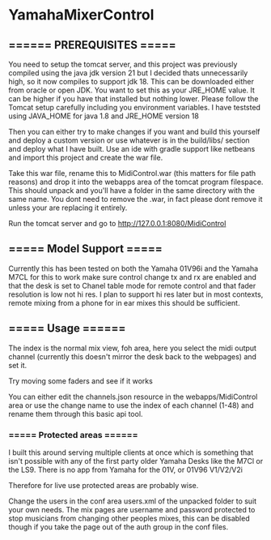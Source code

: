 # YamahaMixerControl
## ====== PREREQUISITES =====
You need to setup the tomcat server, and this project was previously compiled using the java jdk version 21 but I decided thats unnecessarily high, so it now compiles to support jdk 18. This can be downloaded either from oracle or open JDK. You want to set this as your JRE_HOME value. It can be higher if you have that installed but nothing lower. Please follow the Tomcat setup carefully including you environment variables. I have teststed using JAVA_HOME for java 1.8 and JRE_HOME version 18

Then you can either try to make changes if you want and build this yourself and deploy a custom version or use whatever is in the build/libs/ section and deploy what I have built. Use an ide with gradle support like netbeans and import this project and create the war file.

Take this war file, rename this to MidiControl.war (this matters for file path reasons) and drop it into the webapps area of the tomcat program filespace. This should unpack and you'll have a folder in the same directory with the same name. You dont need to remove the .war, in fact please dont remove it unless your are replacing it entirely.

Run the tomcat server and go to http://127.0.0.1:8080/MidiControl
## ===== Model Support =====
Currently this has been tested on both the Yamaha 01V96i and the Yamaha M7CL
for this to work make sure control change tx and rx are enabled and that the desk is set to Chanel table mode for remote control and that fader resolution is low not hi res. I plan to support hi res later but in most contexts, remote mixing from a phone for in ear mixes this should be sufficient.
## ===== Usage ======

The index is the normal mix view, foh area, here you select the midi output channel (currently this doesn't mirror the desk back to the webpages) and set it.

Try moving some faders and see if it works

You can either edit the channels.json resource in the webapps/MidiControl area or use the change name to use the index of each channel (1-48) and rename them through this basic api tool.

### ===== Protected areas ======

I built this around serving multiple clients at once which is something that isn't possible with any of the first party older Yamaha Desks like the M7Cl or the LS9. There is no app from Yamaha for the 01V, or 01V96 V1/V2/V2i

Therefore for live use protected areas are probably wise.

Change the users in the conf area users.xml of the unpacked folder to suit your own needs. The mix pages are username and password protected to stop musicians from changing other peoples mixes, this can be disabled though if you take the page out of the auth group in the conf files.
